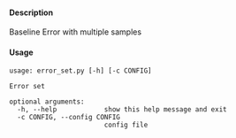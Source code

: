 #### Description

<p>Baseline Error with multiple samples</p>

#### Usage

```shell
usage: error_set.py [-h] [-c CONFIG]

Error set

optional arguments:
  -h, --help            show this help message and exit
  -c CONFIG, --config CONFIG
                        config file
```
